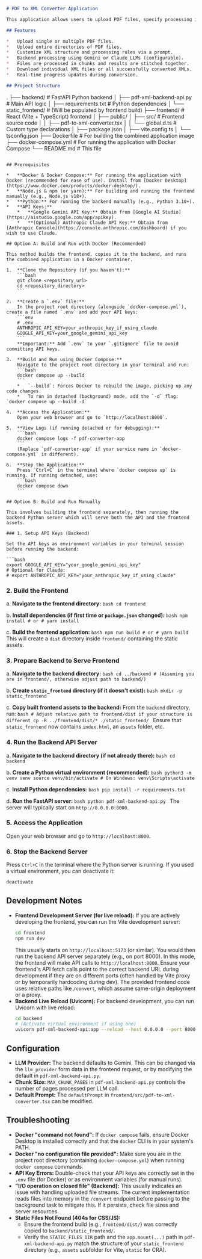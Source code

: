 ```markdown
# PDF to XML Converter Application

This application allows users to upload PDF files, specify processing instructions (or use a default prompt), and convert the PDFs into structured XML format using a Large Language Model (LLM) via a backend API.

## Features

*   Upload single or multiple PDF files.
*   Upload entire directories of PDF files.
*   Customize XML structure and processing rules via a prompt.
*   Backend processing using Gemini or Claude LLMs (configurable).
*   Files are processed in chunks and results are stitched together.
*   Download individual XML files or all successfully converted XMLs.
*   Real-time progress updates during conversion.

## Project Structure

```
.
├── backend/                  # FastAPI Python backend
│   ├── pdf-xml-backend-api.py  # Main API logic
│   ├── requirements.txt      # Python dependencies
│   └── static_frontend/      # (Will be populated by frontend build)
├── frontend/                 # React (Vite + TypeScript) frontend
│   ├── public/
│   ├── src/                  # Frontend source code
│   │   ├── pdf-to-xml-converter.tsx
│   │   └── global.d.ts       # Custom type declarations
│   ├── package.json
│   ├── vite.config.ts
│   └── tsconfig.json
├── Dockerfile                # For building the combined application image
├── docker-compose.yml        # For running the application with Docker Compose
└── README.md                 # This file
```

## Prerequisites

*   **Docker & Docker Compose:** For running the application with Docker (recommended for ease of use). Install from [Docker Desktop](https://www.docker.com/products/docker-desktop/).
*   **Node.js & npm (or yarn):** For building and running the frontend manually (e.g., Node.js v18+).
*   **Python:** For running the backend manually (e.g., Python 3.10+).
*   **API Keys:**
    *   **Google Gemini API Key:** Obtain from [Google AI Studio](https://aistudio.google.com/app/apikey).
    *   **(Optional) Anthropic Claude API Key:** Obtain from [Anthropic Console](https://console.anthropic.com/dashboard) if you wish to use Claude.

## Option A: Build and Run with Docker (Recommended)

This method builds the frontend, copies it to the backend, and runs the combined application in a Docker container.

1.  **Clone the Repository (if you haven't):**
    ```bash
    git clone <repository_url>
    cd <repository_directory>
    ```

2.  **Create a `.env` file:**
    In the project root directory (alongside `docker-compose.yml`), create a file named `.env` and add your API keys:
    ```env
    # .env
    ANTHROPIC_API_KEY=your_anthropic_key_if_using_claude
    GOOGLE_API_KEY=your_google_gemini_api_key
    ```
    **Important:** Add `.env` to your `.gitignore` file to avoid committing API keys.

3.  **Build and Run using Docker Compose:**
    Navigate to the project root directory in your terminal and run:
    ```bash
    docker compose up --build
    ```
    *   `--build`: Forces Docker to rebuild the image, picking up any code changes.
    *   To run in detached (background) mode, add the `-d` flag: `docker compose up --build -d`

4.  **Access the Application:**
    Open your web browser and go to `http://localhost:8000`.

5.  **View Logs (if running detached or for debugging):**
    ```bash
    docker compose logs -f pdf-converter-app
    ```
    (Replace `pdf-converter-app` if your service name in `docker-compose.yml` is different).

6.  **Stop the Application:**
    Press `Ctrl+C` in the terminal where `docker compose up` is running. If running detached, use:
    ```bash
    docker compose down
    ```

## Option B: Build and Run Manually

This involves building the frontend separately, then running the backend Python server which will serve both the API and the frontend assets.

### 1. Setup API Keys (Backend)

Set the API keys as environment variables in your terminal session before running the backend:

```bash
export GOOGLE_API_KEY="your_google_gemini_api_key"
# Optional for Claude:
# export ANTHROPIC_API_KEY="your_anthropic_key_if_using_claude"
```

### 2. Build the Frontend

   a. **Navigate to the frontend directory:**
      ```bash
      cd frontend
      ```

   b. **Install dependencies (if first time or `package.json` changed):**
      ```bash
      npm install
      # or
      # yarn install
      ```

   c. **Build the frontend application:**
      ```bash
      npm run build
      # or
      # yarn build
      ```
      This will create a `dist` directory inside `frontend/` containing the static assets.

### 3. Prepare Backend to Serve Frontend

   a. **Navigate to the backend directory:**
      ```bash
      cd ../backend
      # (Assuming you are in frontend/, otherwise adjust path to backend/)
      ```

   b. **Create `static_frontend` directory (if it doesn't exist):**
      ```bash
      mkdir -p static_frontend
      ```

   c. **Copy built frontend assets to the backend:**
      From the `backend` directory, run:
      ```bash
      # Adjust relative path to frontend/dist if your structure is different
      cp -R ../frontend/dist/* ./static_frontend/
      ```
      Ensure that `static_frontend` now contains `index.html`, an `assets` folder, etc.

### 4. Run the Backend API Server

   a. **Navigate to the backend directory (if not already there):**
      ```bash
      cd backend
      ```

   b. **Create a Python virtual environment (recommended):**
      ```bash
      python3 -m venv venv
      source venv/bin/activate
      # On Windows: venv\Scripts\activate
      ```

   c. **Install Python dependencies:**
      ```bash
      pip install -r requirements.txt
      ```

   d. **Run the FastAPI server:**
      ```bash
      python pdf-xml-backend-api.py
      ```
      The server will typically start on `http://0.0.0.0:8000`.

### 5. Access the Application

   Open your web browser and go to `http://localhost:8000`.

### 6. Stop the Backend Server

   Press `Ctrl+C` in the terminal where the Python server is running. If you used a virtual environment, you can deactivate it:
   ```bash
   deactivate
   ```

## Development Notes

*   **Frontend Development Server (for live reload):**
    If you are actively developing the frontend, you can run the Vite development server:
    ```bash
    cd frontend
    npm run dev
    ```
    This usually starts on `http://localhost:5173` (or similar). You would then run the backend API server separately (e.g., on port 8000). In this mode, the frontend will make API calls to `http://localhost:8000`. Ensure your frontend's API fetch calls point to the correct backend URL during development if they are on different ports (often handled by Vite proxy or by temporarily hardcoding during dev). The provided frontend code uses relative paths like `/convert`, which assume same-origin deployment or a proxy.
*   **Backend Live Reload (Uvicorn):**
    For backend development, you can run Uvicorn with live reload:
    ```bash
    cd backend
    # (Activate virtual environment if using one)
    uvicorn pdf-xml-backend-api:app --reload --host 0.0.0.0 --port 8000
    ```

## Configuration

*   **LLM Provider:** The backend defaults to Gemini. This can be changed via the `llm_provider` form data in the frontend request, or by modifying the default in `pdf-xml-backend-api.py`.
*   **Chunk Size:** `MAX_CHUNK_PAGES` in `pdf-xml-backend-api.py` controls the number of pages processed per LLM call.
*   **Default Prompt:** The `defaultPrompt` in `frontend/src/pdf-to-xml-converter.tsx` can be modified.

## Troubleshooting

*   **Docker "command not found":** If `docker compose` fails, ensure Docker Desktop is installed correctly and that the `docker` CLI is in your system's PATH.
*   **Docker "no configuration file provided":** Make sure you are in the project root directory (containing `docker-compose.yml`) when running `docker compose` commands.
*   **API Key Errors:** Double-check that your API keys are correctly set in the `.env` file (for Docker) or as environment variables (for manual runs).
*   **"I/O operation on closed file" (Backend):** This usually indicates an issue with handling uploaded file streams. The current implementation reads files into memory in the `/convert` endpoint before passing to the background task to mitigate this. If it persists, check file sizes and server resources.
*   **Static Files Not Found (404s for CSS/JS):**
    *   Ensure the frontend build (e.g., `frontend/dist/`) was correctly copied to `backend/static_frontend/`.
    *   Verify the `STATIC_FILES_DIR` path and the `app.mount(...)` path in `pdf-xml-backend-api.py` match the structure of your `static_frontend` directory (e.g., `assets` subfolder for Vite, `static` for CRA).
```